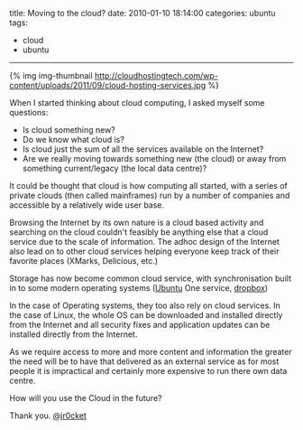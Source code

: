 title: Moving to the cloud?
date: 2010-01-10 18:14:00
categories: ubuntu 
tags: 
- cloud
- ubuntu
---

{% img img-thumbnail http://cloudhostingtech.com/wp-content/uploads/2011/09/cloud-hosting-services.jpg %}

When I started thinking about cloud computing, I asked myself some questions:

*   Is cloud something new?
*   Do we know what cloud is?
*   Is cloud just the sum of all the services available on the Internet?
*   Are we really moving towards something new (the cloud) or away from something current/legacy (the local data centre)?

<!-- more -->

It could be thought that cloud is how computing all started, with a series of private clouds (then called mainframes) run by a number of companies and accessible by a relatively wide user base.

Browsing the Internet by its own nature is a cloud based activity and searching on the cloud couldn't feasibly be anything else that a cloud service due to the scale of information.  The adhoc design of the Internet also lead on to other cloud services helping everyone keep track of their favorite places (XMarks, Delicious, etc.)

Storage has now become common cloud service, with synchronisation built in to some modern operating systems ([Ubuntu](http://www.ubuntu.com/) One service, [dropbox](https://www.dropbox.com/))

In the case of Operating systems, they too also rely on cloud services.  In the case of Linux, the whole OS can be downloaded and installed directly from the Internet and all security fixes and application updates can be installed directly from the Internet.

As we require access to more and more content and information the greater the need will be to have that delivered as an external service as for most people it is impractical and certainly more expensive to run there own data centre.

How will you use the Cloud in the future?

Thank you.
[@jr0cket](https://twitter.com/jr0cket)
